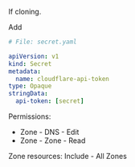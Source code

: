 If cloning.

Add
```yaml
# File: secret.yaml

apiVersion: v1
kind: Secret
metadata:
  name: cloudflare-api-token
type: Opaque
stringData:
  api-token: [secret]
```

Permissions:
- Zone - DNS - Edit
- Zone - Zone - Read

Zone resources:
Include - All Zones
